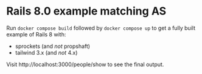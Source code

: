 # Rails 8.0 example matching AS

Run `docker compose build` followed by `docker compose up` to get a fully built example of Rails 8 with:
 - sprockets (and *not* propshaft)
 - tailwind 3.x (and *not* 4.x)

Visit http://localhost:3000/people/show to see the final output.
